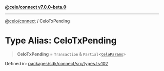 [**@celo/connect v7.0.0-beta.0**](../README.md)

***

[@celo/connect](../globals.md) / CeloTxPending

# Type Alias: CeloTxPending

> **CeloTxPending** = `Transaction` & `Partial`\<[`CeloParams`](../interfaces/CeloParams.md)\>

Defined in: [packages/sdk/connect/src/types.ts:102](https://github.com/celo-org/developer-tooling/blob/master/packages/sdk/connect/src/types.ts#L102)
